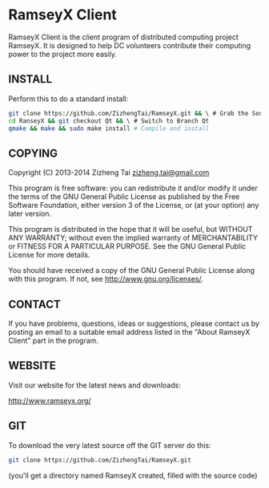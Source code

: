 RamseyX Client
====
RamseyX Client is the client program of distributed computing project RamseyX. 
It is designed to help DC volunteers contribute their computing power to the project more easily.

INSTALL
----
Perform this to do a standard install:
```Bash
git clone https://github.com/ZizhengTai/RamseyX.git && \ # Grab the Source
cd RanseyX && git checkout Qt && \ # Switch to Branch Qt
qmake && make && sudo make install # Compile and install 
```

COPYING
----
Copyright (C) 2013-2014 Zizheng Tai <zizheng.tai@gmail.com>

This program is free software: you can redistribute it and/or modify
it under the terms of the GNU General Public License as published by
the Free Software Foundation, either version 3 of the License, or
(at your option) any later version.

This program is distributed in the hope that it will be useful,
but WITHOUT ANY WARRANTY; without even the implied warranty of
MERCHANTABILITY or FITNESS FOR A PARTICULAR PURPOSE.  See the
GNU General Public License for more details.

You should have received a copy of the GNU General Public License along with this program.
If not, see <http://www.gnu.org/licenses/>.

CONTACT
----
If you have problems, questions, ideas or suggestions,
please contact us by posting an email to a suitable email address listed
in the "About RamseyX Client" part in the program.

WEBSITE
----
Visit our website for the latest news and downloads:

<http://www.ramseyx.org/>

GIT
----
To download the very latest source off the GIT server do this:
```Bash
git clone https://github.com/ZizhengTai/RamseyX.git
```
(you'll get a directory named RamseyX created, filled with the source code)
